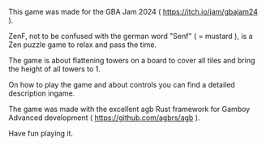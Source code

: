 This game was made for the GBA Jam 2024 ( https://itch.io/jam/gbajam24 ).

ZenF, not to be confused with the german word "Senf" ( = mustard ), is a Zen puzzle game to relax and pass the time.

The game is about flattening towers on a board to cover all tiles and bring the height of all towers to 1.

On how to play the game and about controls you can find a detailed description ingame.

The game was made with the excellent agb Rust framework for Gamboy Advanced development ( https://github.com/agbrs/agb ).

Have fun playing it.